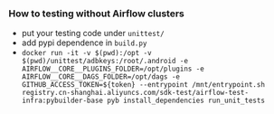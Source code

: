 ### How to testing without Airflow clusters

* put your testing code under `unittest/`
* add pypi dependence in `build.py`
* `docker run -it -v $(pwd):/opt -v $(pwd)/unittest/adbkeys:/root/.android -e AIRFLOW__CORE__PLUGINS_FOLDER=/opt/plugins -e AIRFLOW__CORE__DAGS_FOLDER=/opt/dags -e GITHUB_ACCESS_TOKEN=${token} --entrypoint /mnt/entrypoint.sh registry.cn-shanghai.aliyuncs.com/sdk-test/airflow-test-infra:pybuilder-base pyb install_dependencies run_unit_tests`
